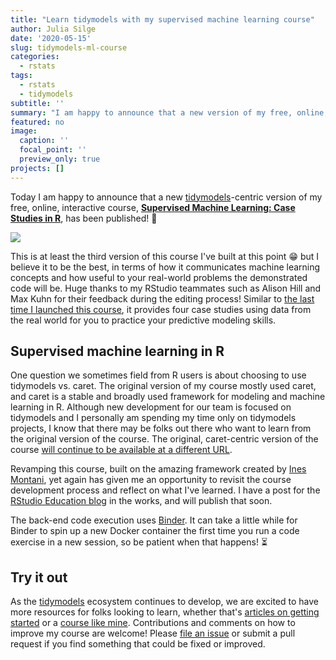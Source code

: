 ```yaml
---
title: "Learn tidymodels with my supervised machine learning course"
author: Julia Silge
date: '2020-05-15'
slug: tidymodels-ml-course
categories:
  - rstats
tags:
  - rstats
  - tidymodels
subtitle: ''
summary: "I am happy to announce that a new version of my free, online, interactive course has been published!"
featured: no
image:
  caption: ''
  focal_point: ''
  preview_only: true
projects: []
---
```



Today I am happy to announce that a new [tidymodels](https://www.tidymodels.org/)-centric version of my free, online, interactive course, [**Supervised Machine Learning: Case Studies in R**](https://supervised-ml-course.netlify.com/), has been published! 🎉

![](/figs/2019-09-23-supervised-ml-course/ml-course.png)

This is at least the third version of this course I've built at this point 😁 but I believe it to be the best, in terms of how it communicates machine learning concepts and how useful to your real-world problems the demonstrated code will be. Huge thanks to my RStudio teammates such as Alison Hill and Max Kuhn for their feedback during the editing process! Similar to [the last time I launched this course](https://juliasilge.com/blog/supervised-ml-course/), it provides four case studies using data from the real world for you to practice your predictive modeling skills.

## Supervised machine learning in R

One question we sometimes field from R users is about choosing to use tidymodels vs. caret. The original version of my course mostly used caret, and caret is a stable and broadly used framework for modeling and machine learning in R. Although new development for our team is focused on tidymodels and I personally am spending my time only on tidymodels projects, I know that there may be folks out there who want to learn from the original version of the course. The original, caret-centric version of the course [will continue to be available at a different URL](https://caret-ml-course.netlify.app/).

Revamping this course, built on the amazing framework created by [Ines Montani](https://ines.io/), yet again has given me an opportunity to revisit the course development process and reflect on what I've learned. I have a post for the [RStudio Education blog](https://education.rstudio.com/blog/) in the works, and will publish that soon. 

The back-end code execution uses [Binder](https://mybinder.org). It can take a little while for Binder to spin up a new Docker container the first time you run a code exercise in a new session, so be patient when that happens! ⏳

## Try it out

As the [tidymodels](https://www.tidymodels.org/) ecosystem continues to develop, we are excited to have more resources for folks looking to learn, whether that's [articles on getting started](https://www.tidymodels.org/start/) or a [course like mine](https://supervised-ml-course.netlify.com/). Contributions and comments on how to improve my course are welcome! Please [file an issue](https://github.com/juliasilge/supervised-ML-case-studies-course/issues) or submit a pull request if you find something that could be fixed or improved.
